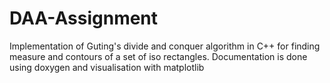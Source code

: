 # DAA-Assignment
Implementation of Guting's divide and conquer algorithm in C++ for finding measure and contours of a set of iso rectangles. Documentation is done using doxygen and visualisation with matplotlib
